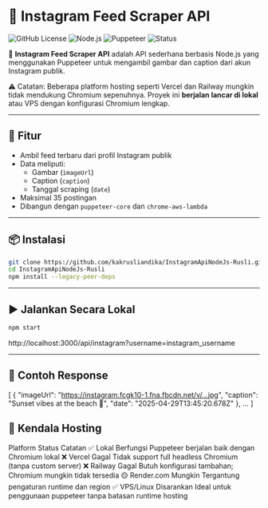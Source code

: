 # 📸 Instagram Feed Scraper API

![GitHub License](https://img.shields.io/github/license/kakrusliandika/InstagramApiNodeJs-Rusli)
![Node.js](https://img.shields.io/badge/Node.js-18.x-green)
![Puppeteer](https://img.shields.io/badge/puppeteer-core-yellow)
![Status](https://img.shields.io/badge/status-beta-orange)

🚀 **Instagram Feed Scraper API** adalah API sederhana berbasis Node.js yang menggunakan Puppeteer untuk mengambil gambar dan caption dari akun Instagram publik.

⚠️ Catatan: Beberapa platform hosting seperti Vercel dan Railway mungkin tidak mendukung Chromium sepenuhnya. Proyek ini **berjalan lancar di lokal** atau VPS dengan konfigurasi Chromium lengkap.

---

## 🔧 Fitur

- Ambil feed terbaru dari profil Instagram publik
- Data meliputi:
  - Gambar (`imageUrl`)
  - Caption (`caption`)
  - Tanggal scraping (`date`)
- Maksimal 35 postingan
- Dibangun dengan `puppeteer-core` dan `chrome-aws-lambda`

---

## 📦 Instalasi

```bash
git clone https://github.com/kakrusliandika/InstagramApiNodeJs-Rusli.git
cd InstagramApiNodeJs-Rusli
npm install --legacy-peer-deps
```
---

## ▶️ Jalankan Secara Lokal
```bash
npm start
```
http://localhost:3000/api/instagram?username=instagram_username

---

## 📘 Contoh Response
[
  {
    "imageUrl": "https://instagram.fcgk10-1.fna.fbcdn.net/v/...jpg",
    "caption": "Sunset vibes at the beach 🌅",
    "date": "2025-04-29T13:45:20.678Z"
  },
  ...
]


## 🛑 Kendala Hosting

Platform	Status	Catatan
✅ Lokal	Berfungsi	Puppeteer berjalan baik dengan Chromium lokal
❌ Vercel	Gagal	Tidak support full headless Chromium (tanpa custom server)
❌ Railway	Gagal	Butuh konfigurasi tambahan; Chromium mungkin tidak tersedia
🟡 Render.com	Mungkin	Tergantung pengaturan runtime dan region
✅ VPS/Linux	Disarankan	Ideal untuk penggunaan puppeteer tanpa batasan runtime hosting
